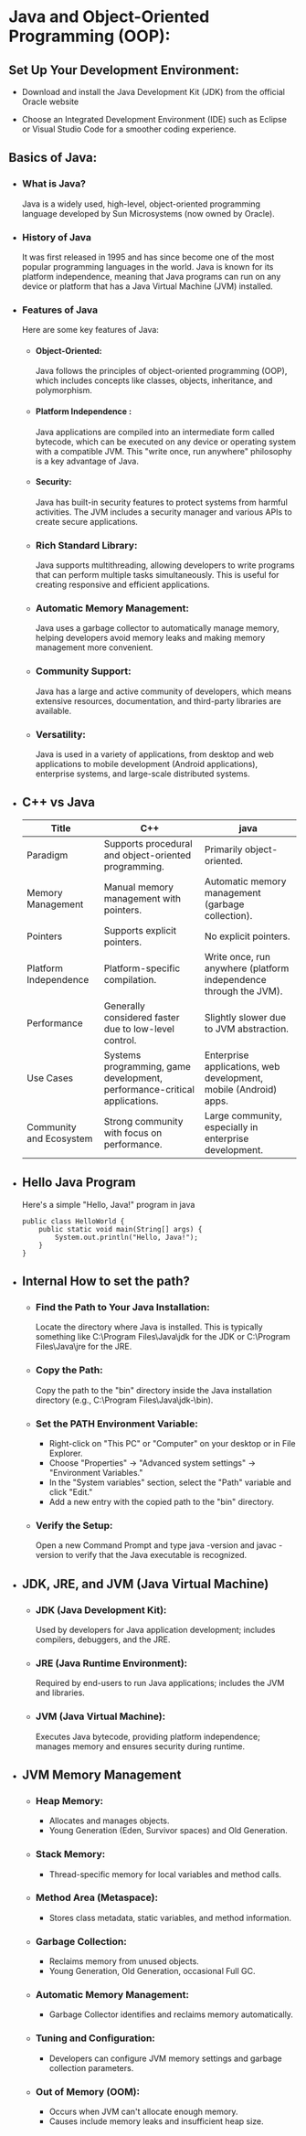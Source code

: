 # Java and Object-Oriented Programming (OOP):

## Set Up Your Development Environment:

- Download and install the Java Development Kit (JDK) from the official Oracle website

- Choose an Integrated Development Environment (IDE) such as Eclipse or Visual Studio Code for a smoother coding experience.

## Basics of Java:

- ### What is Java?

    Java is a widely used, high-level, object-oriented programming language developed by Sun Microsystems (now owned by Oracle).
    
- ### History of Java

    It was first released in 1995 and has since become one of the most popular programming languages in the world. Java is known for its platform independence, meaning that Java programs can run on any device or platform that has a Java Virtual Machine (JVM) installed.

- ### Features of Java

    Here are some key features of Java:

    - #### Object-Oriented: 

        Java follows the principles of object-oriented programming (OOP), which includes concepts like classes, objects, inheritance, and polymorphism.

    - #### Platform Independence :

        Java applications are compiled into an intermediate form called bytecode, which can be executed on any device or operating system with a compatible JVM. This "write once, run anywhere" philosophy is a key advantage of Java.

    - #### Security: 
        
        Java has built-in security features to protect systems from harmful activities. The JVM includes a security manager and various APIs to create secure applications.

    - ### Rich Standard Library:

        Java supports multithreading, allowing developers to write programs that can perform multiple tasks simultaneously. This is useful for creating responsive and efficient applications.

    - ### Automatic Memory Management: 

         Java uses a garbage collector to automatically manage memory, helping developers avoid memory leaks and making memory management more convenient.

    - ### Community Support:

         Java has a large and active community of developers, which means extensive resources, documentation, and third-party libraries are available.

    - ### Versatility:

        Java is used in a variety of applications, from desktop and web applications to mobile development (Android applications), enterprise systems, and large-scale distributed systems.

- ## C++ vs Java

    |Title|C++|java|
    |-------|-------|-------|
    |Paradigm|Supports procedural and object-oriented programming.|Primarily object-oriented.|
    |Memory Management|Manual memory management with pointers.|Automatic memory management (garbage collection).|
    |Pointers|Supports explicit pointers.|No explicit pointers.|
    |Platform Independence|Platform-specific compilation.|Write once, run anywhere (platform independence through the JVM).|
    |Performance|Generally considered faster due to low-level control.|Slightly slower due to JVM abstraction.|
    |Use Cases| Systems programming, game development, performance-critical applications.| Enterprise applications, web development, mobile (Android) apps.|
    |Community and Ecosystem| Strong community with focus on performance.| Large community, especially in enterprise development.|

- ## Hello Java Program

    Here's a simple "Hello, Java!" program in java

    ```
    public class HelloWorld {
        public static void main(String[] args) {
            System.out.println("Hello, Java!");
        }
    }
    ```

- ## Internal How to set the path?

    - ### Find the Path to Your Java Installation:
        Locate the directory where Java is installed. This is typically something like C:\Program Files\Java\jdk<version> for the JDK or C:\Program Files\Java\jre<version> for the JRE.

    - ### Copy the Path:
        Copy the path to the "bin" directory inside the Java installation directory (e.g., C:\Program Files\Java\jdk-<version>\bin).

    - ### Set the PATH Environment Variable:
        - Right-click on "This PC" or "Computer" on your desktop or in File Explorer.
        - Choose "Properties" -> "Advanced system settings" -> "Environment Variables."
        - In the "System variables" section, select the "Path" variable and click "Edit."
        - Add a new entry with the copied path to the "bin" directory.

    - ### Verify the Setup:
        Open a new Command Prompt and type java -version and javac -version to verify that the Java executable is recognized.

 - ## JDK, JRE, and JVM (Java Virtual Machine)
    - ### JDK (Java Development Kit):
        Used by developers for Java application development; includes compilers, debuggers, and the JRE.

    - ### JRE (Java Runtime Environment):
         Required by end-users to run Java applications; includes the JVM and libraries.

    - ### JVM (Java Virtual Machine):
        Executes Java bytecode, providing platform independence; manages memory and ensures security during runtime.

- ## JVM Memory Management
    - ### Heap Memory:
        - Allocates and manages objects.
        - Young Generation (Eden, Survivor spaces) and Old Generation.

    - ### Stack Memory:
        - Thread-specific memory for local  variables and method calls.

    - ### Method Area (Metaspace):
        - Stores class metadata, static variables, and method information.

    - ### Garbage Collection:   
        - Reclaims memory from unused objects.
        - Young Generation, Old Generation, occasional Full GC.

    - ### Automatic Memory Management:
        - Garbage Collector identifies and reclaims memory automatically.
    
    - ### Tuning and Configuration:
        - Developers can configure JVM memory settings and garbage collection parameters.

    - ### Out of Memory (OOM):
        - Occurs when JVM can't allocate enough memory.
        - Causes include memory leaks and insufficient heap size.